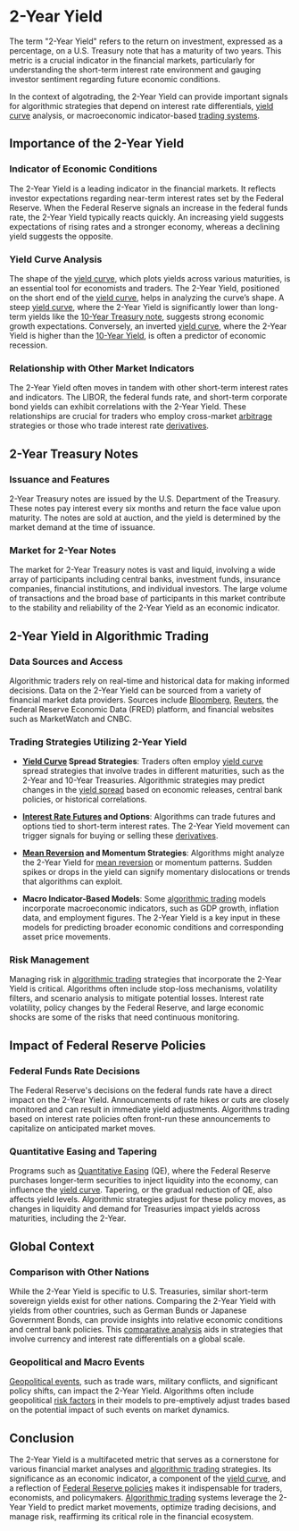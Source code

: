 # 2-Year Yield

The term "2-Year Yield" refers to the return on investment, expressed as a percentage, on a U.S. Treasury note that has a maturity of two years. This metric is a crucial indicator in the financial markets, particularly for understanding the short-term interest rate environment and gauging investor sentiment regarding future economic conditions. 

In the context of algotrading, the 2-Year Yield can provide important signals for algorithmic strategies that depend on interest rate differentials, [yield curve](../y/yield_curve.md) analysis, or macroeconomic indicator-based [trading systems](../t/trading_systems.md). 

## Importance of the 2-Year Yield

### Indicator of Economic Conditions

The 2-Year Yield is a leading indicator in the financial markets. It reflects investor expectations regarding near-term interest rates set by the Federal Reserve. When the Federal Reserve signals an increase in the federal funds rate, the 2-Year Yield typically reacts quickly. An increasing yield suggests expectations of rising rates and a stronger economy, whereas a declining yield suggests the opposite.

### Yield Curve Analysis

The shape of the [yield curve](../y/yield_curve.md), which plots yields across various maturities, is an essential tool for economists and traders. The 2-Year Yield, positioned on the short end of the [yield curve](../y/yield_curve.md), helps in analyzing the curve’s shape. A steep [yield curve](../y/yield_curve.md), where the 2-Year Yield is significantly lower than long-term yields like the [10-Year Treasury note](../1/10-year_treasury_note.md), suggests strong economic growth expectations. Conversely, an inverted [yield curve](../y/yield_curve.md), where the 2-Year Yield is higher than the [10-Year Yield](../1/10-year_yield.md), is often a predictor of economic recession.

### Relationship with Other Market Indicators

The 2-Year Yield often moves in tandem with other short-term interest rates and indicators. The LIBOR, the federal funds rate, and short-term corporate bond yields can exhibit correlations with the 2-Year Yield. These relationships are crucial for traders who employ cross-market [arbitrage](../a/arbitrage.md) strategies or those who trade interest rate [derivatives](../d/derivatives.md). 

## 2-Year Treasury Notes

### Issuance and Features

2-Year Treasury notes are issued by the U.S. Department of the Treasury. These notes pay interest every six months and return the face value upon maturity. The notes are sold at auction, and the yield is determined by the market demand at the time of issuance. 

### Market for 2-Year Notes

The market for 2-Year Treasury notes is vast and liquid, involving a wide array of participants including central banks, investment funds, insurance companies, financial institutions, and individual investors. The large volume of transactions and the broad base of participants in this market contribute to the stability and reliability of the 2-Year Yield as an economic indicator.

## 2-Year Yield in Algorithmic Trading

### Data Sources and Access

Algorithmic traders rely on real-time and historical data for making informed decisions. Data on the 2-Year Yield can be sourced from a variety of financial market data providers. Sources include [Bloomberg](../b/bloomberg.md), [Reuters](../r/reuters.md), the Federal Reserve Economic Data (FRED) platform, and financial websites such as MarketWatch and CNBC.

### Trading Strategies Utilizing 2-Year Yield

- **[Yield Curve](../y/yield_curve.md) Spread Strategies**: Traders often employ [yield curve](../y/yield_curve.md) spread strategies that involve trades in different maturities, such as the 2-Year and 10-Year Treasuries. Algorithmic strategies may predict changes in the [yield spread](../y/yield_spread.md) based on economic releases, central bank policies, or historical correlations.

- **[Interest Rate Futures](../i/interest_rate_futures.md) and Options**: Algorithms can trade futures and options tied to short-term interest rates. The 2-Year Yield movement can trigger signals for buying or selling these [derivatives](../d/derivatives.md).

- **[Mean Reversion](../m/mean_reversion.md) and Momentum Strategies**: Algorithms might analyze the 2-Year Yield for [mean reversion](../m/mean_reversion.md) or momentum patterns. Sudden spikes or drops in the yield can signify momentary dislocations or trends that algorithms can exploit.

- **Macro Indicator-Based Models**: Some [algorithmic trading](../a/algorithmic_trading.md) models incorporate macroeconomic indicators, such as GDP growth, inflation data, and employment figures. The 2-Year Yield is a key input in these models for predicting broader economic conditions and corresponding asset price movements.

### Risk Management

Managing risk in [algorithmic trading](../a/algorithmic_trading.md) strategies that incorporate the 2-Year Yield is critical. Algorithms often include stop-loss mechanisms, volatility filters, and scenario analysis to mitigate potential losses. Interest rate volatility, policy changes by the Federal Reserve, and large economic shocks are some of the risks that need continuous monitoring.

## Impact of Federal Reserve Policies

### Federal Funds Rate Decisions

The Federal Reserve's decisions on the federal funds rate have a direct impact on the 2-Year Yield. Announcements of rate hikes or cuts are closely monitored and can result in immediate yield adjustments. Algorithms trading based on interest rate policies often front-run these announcements to capitalize on anticipated market moves.

### Quantitative Easing and Tapering

Programs such as [Quantitative Easing](../q/quantitative_easing.md) (QE), where the Federal Reserve purchases longer-term securities to inject liquidity into the economy, can influence the [yield curve](../y/yield_curve.md). Tapering, or the gradual reduction of QE, also affects yield levels. Algorithmic strategies adjust for these policy moves, as changes in liquidity and demand for Treasuries impact yields across maturities, including the 2-Year.

## Global Context

### Comparison with Other Nations

While the 2-Year Yield is specific to U.S. Treasuries, similar short-term sovereign yields exist for other nations. Comparing the 2-Year Yield with yields from other countries, such as German Bunds or Japanese Government Bonds, can provide insights into relative economic conditions and central bank policies. This [comparative analysis](../c/comparative_analysis.md) aids in strategies that involve currency and interest rate differentials on a global scale.

### Geopolitical and Macro Events

[Geopolitical events](../g/geopolitical_events.md), such as trade wars, military conflicts, and significant policy shifts, can impact the 2-Year Yield. Algorithms often include geopolitical [risk factors](../r/risk_factors_in_trading.md) in their models to pre-emptively adjust trades based on the potential impact of such events on market dynamics.

## Conclusion

The 2-Year Yield is a multifaceted metric that serves as a cornerstone for various financial market analyses and [algorithmic trading](../a/algorithmic_trading.md) strategies. Its significance as an economic indicator, a component of the [yield curve](../y/yield_curve.md), and a reflection of [Federal Reserve policies](../f/federal_reserve_policies.md) makes it indispensable for traders, economists, and policymakers. [Algorithmic trading](../a/algorithmic_trading.md) systems leverage the 2-Year Yield to predict market movements, optimize trading decisions, and manage risk, reaffirming its critical role in the financial ecosystem.